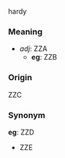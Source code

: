 hardy
### Meaning
+ _adj_: ZZA
    + __eg__: ZZB

### Origin

ZZC

### Synonym

__eg__: ZZD

+ ZZE


